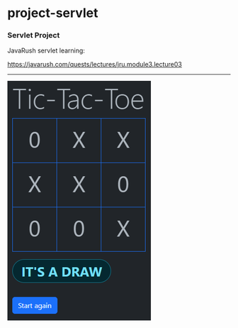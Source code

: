 # project-servlet
### Servlet Project

JavaRush servlet learning:

https://javarush.com/quests/lectures/jru.module3.lecture03

---
![screenshot](./src/main/webapp/static/img/screenshot.png?raw=true)
